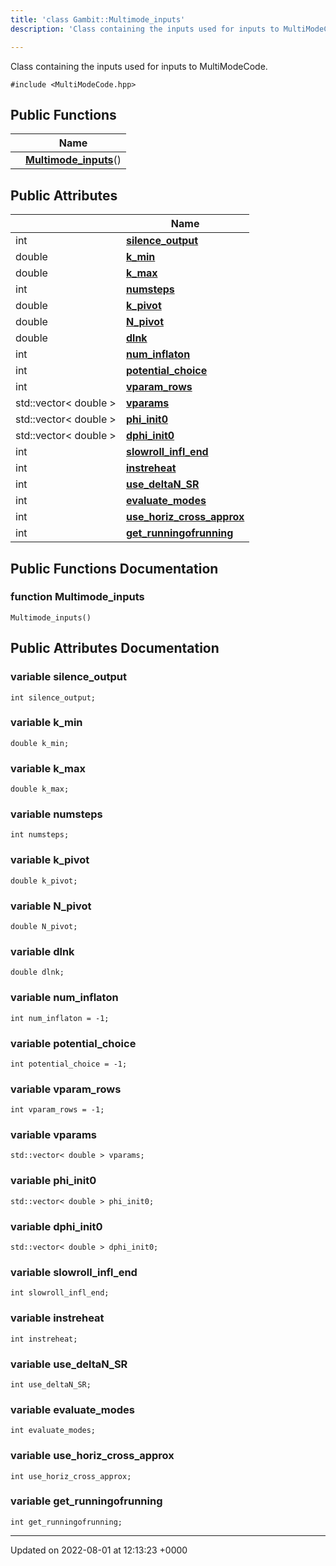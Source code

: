 ```yaml
---
title: 'class Gambit::Multimode_inputs'
description: 'Class containing the inputs used for inputs to MultiModeCode. '

---
```









Class containing the inputs used for inputs to MultiModeCode. 


`#include <MultiModeCode.hpp>`

## Public Functions

|                | Name           |
| -------------- | -------------- |
| | **[Multimode_inputs](/documentation/code/classes/classgambit_1_1multimode__inputs/#function-multimode-inputs)**() |

## Public Attributes

|                | Name           |
| -------------- | -------------- |
| int | **[silence_output](/documentation/code/classes/classgambit_1_1multimode__inputs/#variable-silence-output)**  |
| double | **[k_min](/documentation/code/classes/classgambit_1_1multimode__inputs/#variable-k-min)**  |
| double | **[k_max](/documentation/code/classes/classgambit_1_1multimode__inputs/#variable-k-max)**  |
| int | **[numsteps](/documentation/code/classes/classgambit_1_1multimode__inputs/#variable-numsteps)**  |
| double | **[k_pivot](/documentation/code/classes/classgambit_1_1multimode__inputs/#variable-k-pivot)**  |
| double | **[N_pivot](/documentation/code/classes/classgambit_1_1multimode__inputs/#variable-n-pivot)**  |
| double | **[dlnk](/documentation/code/classes/classgambit_1_1multimode__inputs/#variable-dlnk)**  |
| int | **[num_inflaton](/documentation/code/classes/classgambit_1_1multimode__inputs/#variable-num-inflaton)**  |
| int | **[potential_choice](/documentation/code/classes/classgambit_1_1multimode__inputs/#variable-potential-choice)**  |
| int | **[vparam_rows](/documentation/code/classes/classgambit_1_1multimode__inputs/#variable-vparam-rows)**  |
| std::vector< double > | **[vparams](/documentation/code/classes/classgambit_1_1multimode__inputs/#variable-vparams)**  |
| std::vector< double > | **[phi_init0](/documentation/code/classes/classgambit_1_1multimode__inputs/#variable-phi-init0)**  |
| std::vector< double > | **[dphi_init0](/documentation/code/classes/classgambit_1_1multimode__inputs/#variable-dphi-init0)**  |
| int | **[slowroll_infl_end](/documentation/code/classes/classgambit_1_1multimode__inputs/#variable-slowroll-infl-end)**  |
| int | **[instreheat](/documentation/code/classes/classgambit_1_1multimode__inputs/#variable-instreheat)**  |
| int | **[use_deltaN_SR](/documentation/code/classes/classgambit_1_1multimode__inputs/#variable-use-deltan-sr)**  |
| int | **[evaluate_modes](/documentation/code/classes/classgambit_1_1multimode__inputs/#variable-evaluate-modes)**  |
| int | **[use_horiz_cross_approx](/documentation/code/classes/classgambit_1_1multimode__inputs/#variable-use-horiz-cross-approx)**  |
| int | **[get_runningofrunning](/documentation/code/classes/classgambit_1_1multimode__inputs/#variable-get-runningofrunning)**  |

## Public Functions Documentation

### function Multimode_inputs

```
Multimode_inputs()
```


## Public Attributes Documentation

### variable silence_output

```
int silence_output;
```


### variable k_min

```
double k_min;
```


### variable k_max

```
double k_max;
```


### variable numsteps

```
int numsteps;
```


### variable k_pivot

```
double k_pivot;
```


### variable N_pivot

```
double N_pivot;
```


### variable dlnk

```
double dlnk;
```


### variable num_inflaton

```
int num_inflaton = -1;
```


### variable potential_choice

```
int potential_choice = -1;
```


### variable vparam_rows

```
int vparam_rows = -1;
```


### variable vparams

```
std::vector< double > vparams;
```


### variable phi_init0

```
std::vector< double > phi_init0;
```


### variable dphi_init0

```
std::vector< double > dphi_init0;
```


### variable slowroll_infl_end

```
int slowroll_infl_end;
```


### variable instreheat

```
int instreheat;
```


### variable use_deltaN_SR

```
int use_deltaN_SR;
```


### variable evaluate_modes

```
int evaluate_modes;
```


### variable use_horiz_cross_approx

```
int use_horiz_cross_approx;
```


### variable get_runningofrunning

```
int get_runningofrunning;
```


-------------------------------

Updated on 2022-08-01 at 12:13:23 +0000